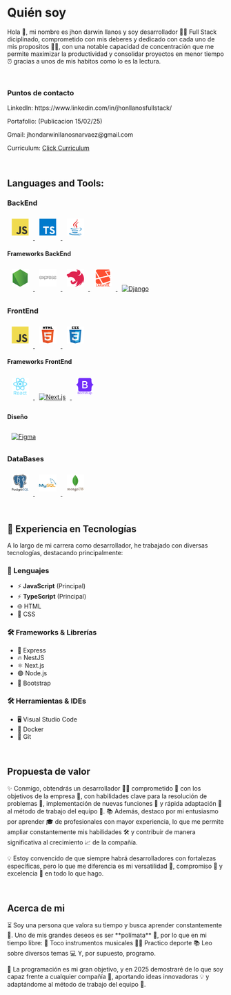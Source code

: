 <h1>Quién soy</h1>
<p>Hola 👋, mi nombre es jhon darwin llanos y soy desarrollador 👨‍💻 Full Stack diciplinado, comprometido con mis deberes y dedicado con cada uno de mis propositos 👨‍🎓, con una notable capacidad de concentración que me permite maximizar la productividad y consolidar proyectos en menor tiempo ⏰ gracias a unos de mis habitos como lo es la lectura.</p>
<br>
<h3>Puntos de contacto</h3>
<p>LinkedIn: https://www.linkedin.com/in/jhonllanosfullstack/</p>
<p>Portafolio: (Publicacion 15/02/25)</p>
<p>Gmail: jhondarwinllanosnarvaez@gmail.com</p>
<p>Curriculum: <a href="https://1drv.ms/w/c/cb9ffb8a5f0b4deb/EetNC1-K-58ggMuF6QEAAAABXxywhJ-O0pXvY6H_VoFUng?e=Npc41G">Click Curriculum</a></p>
<br>
<h2 align="left">Languages and Tools:</h2>

<h3 align="left">BackEnd</h3>
<p>
  <a href="https://developer.mozilla.org/en-US/docs/Web/JavaScript" target="_blank" rel="noreferrer">
    <img src="https://raw.githubusercontent.com/devicons/devicon/master/icons/javascript/javascript-original.svg" alt="JavaScript" width="40" height="40" style="margin: 10px;"/>
  </a>
  <a href="https://www.typescriptlang.org/" target="_blank" rel="noreferrer">
    <img src="https://raw.githubusercontent.com/devicons/devicon/master/icons/typescript/typescript-original.svg" alt="TypeScript" width="40" height="40" style="margin: 10px;"/>
  </a>
  <a href="https://www.java.com" target="_blank" rel="noreferrer">
    <img src="https://raw.githubusercontent.com/devicons/devicon/master/icons/java/java-original.svg" alt="Java" width="40" height="40" style="margin: 10px;"/>
  </a>
</p>

<h4>Frameworks BackEnd</h4>
<p>
  <a href="https://nodejs.org" target="_blank" rel="noreferrer">
    <img src="https://raw.githubusercontent.com/devicons/devicon/master/icons/nodejs/nodejs-original.svg" alt="Node.js" width="40" height="40" style="margin: 10px;"/>
  </a>
  <a href="https://expressjs.com" target="_blank" rel="noreferrer">
    <img src="https://raw.githubusercontent.com/devicons/devicon/master/icons/express/express-original-wordmark.svg" alt="Express" width="40" height="40" style="margin: 10px;"/>
  </a>
  <a href="https://nestjs.com/" target="_blank" rel="noreferrer">
    <img src="https://raw.githubusercontent.com/devicons/devicon/master/icons/nestjs/nestjs-plain.svg" alt="NestJS" width="40" height="40" style="margin: 10px;"/>
  </a>
  <a href="https://laravel.com/" target="_blank" rel="noreferrer">
    <img src="https://raw.githubusercontent.com/devicons/devicon/master/icons/laravel/laravel-plain-wordmark.svg" alt="Laravel" width="40" height="40" style="margin: 10px;"/>
  </a>
  <a href="https://www.djangoproject.com/" target="_blank" rel="noreferrer">
    <img src="https://cdn.worldvectorlogo.com/logos/django.svg" alt="Django" width="40" height="40" style="margin: 10px;"/>
  </a>
</p>

<h3 align="left">FrontEnd</h3>
<p>
  <a href="https://developer.mozilla.org/en-US/docs/Web/JavaScript" target="_blank" rel="noreferrer">
    <img src="https://raw.githubusercontent.com/devicons/devicon/master/icons/javascript/javascript-original.svg" alt="JavaScript" width="40" height="40" style="margin: 10px;"/>
  </a>
  <a href="https://www.w3.org/html/" target="_blank" rel="noreferrer">
    <img src="https://raw.githubusercontent.com/devicons/devicon/master/icons/html5/html5-original-wordmark.svg" alt="HTML5" width="40" height="40" style="margin: 10px;"/>
  </a>
  <a href="https://www.w3schools.com/css/" target="_blank" rel="noreferrer">
    <img src="https://raw.githubusercontent.com/devicons/devicon/master/icons/css3/css3-original-wordmark.svg" alt="CSS3" width="40" height="40" style="margin: 10px;"/>
  </a>
</p>

<h4>Frameworks FrontEnd</h4>
<p>
  <a href="https://reactjs.org/" target="_blank" rel="noreferrer">
    <img src="https://raw.githubusercontent.com/devicons/devicon/master/icons/react/react-original-wordmark.svg" alt="React" width="40" height="40" style="margin: 10px;"/>
  </a>
  <a href="https://nextjs.org/" target="_blank" rel="noreferrer">
    <img src="https://cdn.worldvectorlogo.com/logos/nextjs-2.svg" alt="Next.js" width="40" height="40" style="margin: 10px;"/>
  </a>
  <a href="https://getbootstrap.com" target="_blank" rel="noreferrer">
    <img src="https://raw.githubusercontent.com/devicons/devicon/master/icons/bootstrap/bootstrap-plain-wordmark.svg" alt="Bootstrap" width="40" height="40" style="margin: 10px;"/>
  </a>
</p>

<h4>Diseño</h4>
<p>
  <a href="https://www.figma.com/" target="_blank" rel="noreferrer">
    <img src="https://www.vectorlogo.zone/logos/figma/figma-icon.svg" alt="Figma" width="40" height="40" style="margin: 10px;"/>
  </a>
</p>

<h3>DataBases</h3>
<p>
  <a href="https://www.postgresql.org" target="_blank" rel="noreferrer">
    <img src="https://raw.githubusercontent.com/devicons/devicon/master/icons/postgresql/postgresql-original-wordmark.svg" alt="PostgreSQL" width="40" height="40" style="margin: 10px;"/>
  </a>
  <a href="https://www.mysql.com/" target="_blank" rel="noreferrer">
    <img src="https://raw.githubusercontent.com/devicons/devicon/master/icons/mysql/mysql-original-wordmark.svg" alt="MySQL" width="40" height="40" style="margin: 10px;"/>
  </a>
  <a href="https://www.mongodb.com/" target="_blank" rel="noreferrer">
    <img src="https://raw.githubusercontent.com/devicons/devicon/master/icons/mongodb/mongodb-original-wordmark.svg" alt="MongoDB" width="40" height="40" style="margin: 10px;"/>
  </a>
</p>
<br />

<h2>🚀 Experiencia en Tecnologías</h2>
<p>A lo largo de mi carrera como desarrollador, he trabajado con diversas tecnologías, destacando principalmente:</p>

<h3>📌 Lenguajes</h3>
<ul>
  <li>⚡ <strong>JavaScript</strong> (Principal)</li>
  <li>⚡ <strong>TypeScript</strong> (Principal)</li>
  <li>🌐 HTML</li>
  <li>🎨 CSS</li>
</ul>

<h3>🛠️ Frameworks & Librerías</h3>
<ul>
  <li>🚀 Express</li>
  <li>🔥 NestJS</li>
  <li>⚛️ Next.js</li>
  <li>🟢 Node.js</li>
  <li>🎨 Bootstrap</li>
</ul>

<h3>🛠️ Herramientas & IDEs</h3>
<ul>
  <li>🖥️ Visual Studio Code</li>
  <li>🐳 Docker</li>
  <li>🔗 Git</li>
</ul>
<br />

<h2>Propuesta de valor</h2>
<p>✨ Conmigo, obtendrás un desarrollador 👨‍💻 comprometido 🤝 con los objetivos de la empresa 🏢, con habilidades clave para la resolución de problemas 🧩, implementación de nuevas funciones 🚀 y rápida adaptación 🔄 al método de trabajo del equipo 👥.
📚 Además, destaco por mi entusiasmo por aprender 🎓 de profesionales con mayor experiencia, lo que me permite ampliar constantemente mis habilidades 🛠️ y contribuir de manera significativa al crecimiento 📈 de la compañía.

💡 Estoy convencido de que siempre habrá desarrolladores con fortalezas específicas, pero lo que me diferencia es mi versatilidad 🔄, compromiso 💪 y excelencia 🌟 en todo lo que hago.</p>
</br>

<h2>Acerca de mi</h2>
<p>⏳ Soy una persona que valora su tiempo y busca aprender constantemente 📖. Uno de mis grandes deseos es ser **polímata** 🧠, por lo que en mi tiempo libre:
🎵 Toco instrumentos musicales
🏃‍♂️ Practico deporte
📚 Leo sobre diversos temas
💻 Y, por supuesto, programo.

🚀 La programación es mi gran objetivo, y en 2025 demostraré de lo que soy capaz frente a cualquier compañía 🏢, aportando ideas innovadoras 💡 y adaptándome al método de trabajo del equipo 👥.</p>
